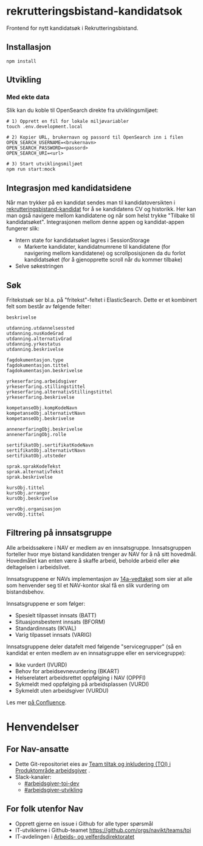 # rekrutteringsbistand-kandidatsok

Frontend for nytt kandidatsøk i Rekrutteringsbistand.

## Installasjon

```
npm install
```

## Utvikling

### Med ekte data

Slik kan du koble til OpenSearch direkte fra utviklingsmiljøet:

```
# 1) Opprett en fil for lokale miljøvariabler
touch .env.development.local

# 2) Kopier URL, brukernavn og passord til OpenSearch inn i filen
OPEN_SEARCH_USERNAME=<brukernavn>
OPEN_SEARCH_PASSWORD=<passord>
OPEN_SEARCH_URI=<url>

# 3) Start utviklingsmiljøet
npm run start:mock
```
## Integrasjon med kandidatsidene

Når man trykker på en kandidat sendes man til kandidatoversikten i [rekrutteringsbistand-kandidat](https://github.com/navikt/rekrutteringsbistand-kandidat) for å se kandidatens CV og historikk. Her kan man også navigere mellom kandidatene og når som helst trykke "Tilbake til kandidatsøket". Integrasjonen mellom denne appen og kandidat-appen fungerer slik:

- Intern state for kandidatsøket lagres i SessionStorage
    - Markerte kandidater, kandidatnumrene til kandidatene (for navigering mellom kandidatene) og scrollposisjonen da du forlot kandidatsøket (for å gjenopprette scroll når du kommer tilbake)
- Selve søkestringen 


## Søk

Fritekstsøk ser bl.a. på "fritekst"-feltet i ElasticSearch. Dette er et kombinert felt som består av følgende felter:

```
beskrivelse

utdanning.utdannelsessted
utdanning.nusKodeGrad
utdanning.alternativGrad
utdanning.yrkestatus
utdanning.beskrivelse

fagdokumentasjon.type
fagdokumentasjon.tittel
fagdokumentasjon.beskrivelse

yrkeserfaring.arbeidsgiver
yrkeserfaring.stillingstittel
yrkeserfaring.alternativStillingstittel
yrkeserfaring.beskrivelse

kompetanseObj.kompKodeNavn
kompetanseObj.alternativtNavn
kompetanseObj.beskrivelse

annenerfaringObj.beskrivelse
annenerfaringObj.rolle

sertifikatObj.sertifikatKodeNavn
sertifikatObj.alternativtNavn
sertifikatObj.utsteder

sprak.sprakKodeTekst
sprak.alternativTekst
sprak.beskrivelse

kursObj.tittel
kursObj.arrangor
kursObj.beskrivelse

vervObj.organisasjon
vervObj.tittel
```

## Filtrering på innsatsgruppe

Alle arbeidssøkere i NAV er medlem av en innsatsgruppe. Innsatsgruppen forteller hvor mye bistand kandidaten trenger av NAV for å nå sitt hovedmål. Hovedmålet kan enten være å skaffe arbeid, beholde arbeid eller øke deltagelsen i arbeidslivet.

Innsatsgruppene er NAVs implementasjon av [14a-vedtaket](https://lovdata.no/lov/2006-06-16-20/§14a) som sier at alle som henvender seg til et NAV-kontor skal få en slik vurdering om bistandsbehov.

Innsatsgruppene er som følger:

* Spesielt tilpasset innsats (BATT)
* Situasjonsbestemt innsats (BFORM)
* Standardinnsats (IKVAL)
* Varig tilpasset innsats (VARIG)

Innsatsgruppene deler datafelt med følgende "servicegrupper" (så en kandidat er enten medlem av en innsatsgruppe eller en servicegruppe):

* Ikke vurdert (IVURD)
* Behov for arbeidsevnevurdering (BKART)
* Helserelatert arbeidsrettet oppfølging i NAV (OPPFI)
* Sykmeldt med oppfølging på arbeidsplassen (VURDI)
* Sykmeldt uten arbeidsgiver (VURDU)

Les mer [på Confluence](https://confluence.adeo.no/display/INI754/9.2.4+Arena+datamodeller+og+kodeverk).


# Henvendelser

## For Nav-ansatte

* Dette Git-repositoriet eies
  av [Team tiltak og inkludering (TOI) i Produktområde arbeidsgiver](https://teamkatalog.nais.adeo.no/team/0150fd7c-df30-43ee-944e-b152d74c64d6)
  .
* Slack-kanaler:
    * [#arbeidsgiver-toi-dev](https://nav-it.slack.com/archives/C02HTU8DBSR)
    * [#arbeidsgiver-utvikling](https://nav-it.slack.com/archives/CD4MES6BB)

## For folk utenfor Nav

* Opprett gjerne en issue i Github for alle typer spørsmål
* IT-utviklerne i Github-teamet https://github.com/orgs/navikt/teams/toi
* IT-avdelingen
  i [Arbeids- og velferdsdirektoratet](https://www.nav.no/no/NAV+og+samfunn/Kontakt+NAV/Relatert+informasjon/arbeids-og-velferdsdirektoratet-kontorinformasjon)
